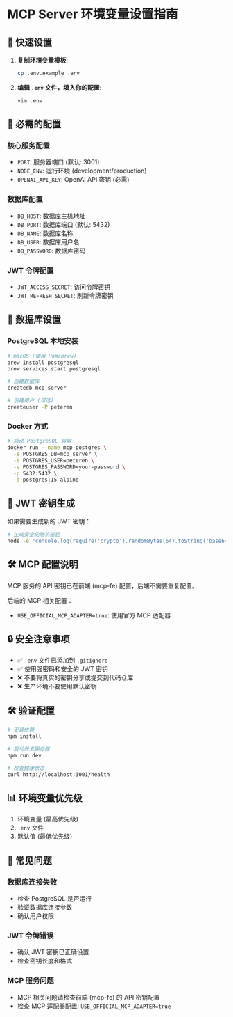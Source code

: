 # MCP Server 环境变量设置指南

## 🔧 快速设置

1. **复制环境变量模板**:
   ```bash
   cp .env.example .env
   ```

2. **编辑 `.env` 文件，填入你的配置**:
   ```bash
   vim .env
   ```

## 🔑 必需的配置

### 核心服务配置
- `PORT`: 服务器端口 (默认: 3001)
- `NODE_ENV`: 运行环境 (development/production)
- `OPENAI_API_KEY`: OpenAI API 密钥 (必需)

### 数据库配置
- `DB_HOST`: 数据库主机地址
- `DB_PORT`: 数据库端口 (默认: 5432)
- `DB_NAME`: 数据库名称
- `DB_USER`: 数据库用户名
- `DB_PASSWORD`: 数据库密码

### JWT 令牌配置
- `JWT_ACCESS_SECRET`: 访问令牌密钥
- `JWT_REFRESH_SECRET`: 刷新令牌密钥

## 🚀 数据库设置

### PostgreSQL 本地安装
```bash
# macOS (使用 Homebrew)
brew install postgresql
brew services start postgresql

# 创建数据库
createdb mcp_server

# 创建用户 (可选)
createuser -P peteren
```

### Docker 方式
```bash
# 启动 PostgreSQL 容器
docker run --name mcp-postgres \
  -e POSTGRES_DB=mcp_server \
  -e POSTGRES_USER=peteren \
  -e POSTGRES_PASSWORD=your-password \
  -p 5432:5432 \
  -d postgres:15-alpine
```

## 🔐 JWT 密钥生成

如果需要生成新的 JWT 密钥：

```bash
# 生成安全的随机密钥
node -e "console.log(require('crypto').randomBytes(64).toString('base64'))"
```

## 🛠️ MCP 配置说明

MCP 服务的 API 密钥已在前端 (mcp-fe) 配置，后端不需要重复配置。

后端的 MCP 相关配置：
- `USE_OFFICIAL_MCP_ADAPTER=true`: 使用官方 MCP 适配器

## 🔒 安全注意事项

- ✅ `.env` 文件已添加到 `.gitignore`
- ✅ 使用强密码和安全的 JWT 密钥
- ❌ 不要将真实的密钥分享或提交到代码仓库
- ❌ 生产环境不要使用默认密钥

## 🛠️ 验证配置

```bash
# 安装依赖
npm install

# 启动开发服务器
npm run dev

# 检查健康状态
curl http://localhost:3001/health
```

## 📊 环境变量优先级

1. 环境变量 (最高优先级)
2. `.env` 文件
3. 默认值 (最低优先级)

## 🐛 常见问题

### 数据库连接失败
- 检查 PostgreSQL 是否运行
- 验证数据库连接参数
- 确认用户权限

### JWT 令牌错误
- 确认 JWT 密钥已正确设置
- 检查密钥长度和格式

### MCP 服务问题
- MCP 相关问题请检查前端 (mcp-fe) 的 API 密钥配置
- 检查 MCP 适配器配置: `USE_OFFICIAL_MCP_ADAPTER=true` 